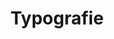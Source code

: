 ---
layout: pattern.njk
key: typography-lean_it
title: Typografie
parent: basics-lean_it
image: mobile/overview/typography.webp
keywords: typografie, titel, text, fliesstext
order: 50
availablelanguages: 
    - de
    - en
---